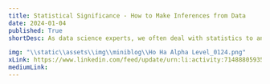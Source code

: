 ```yaml
---
title: Statistical Significance - How to Make Inferences from Data 
date: 2024-01-04
published: True
shortDesc: As data science experts, we often deal with statistics to analyze data and draw conclusions. But how can we be sure that our findings are valid and reliable? How can we avoid making false or misleading claims based on limited or biased data?

img: "\\static\\assets\\img\\miniblog\\Ho Ha Alpha Level_0124.png"
xLink: https://www.linkedin.com/feed/update/urn:li:activity:7148880593517228032?utm_source=share&utm_medium=member_desktop
mediumLink: 
---
```

